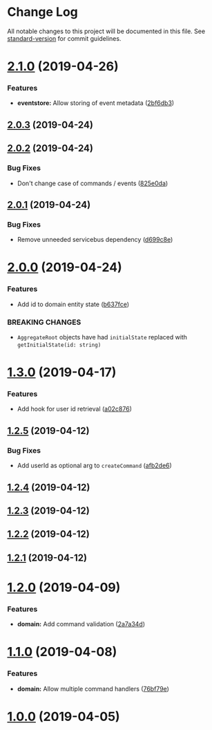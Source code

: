 # Change Log

All notable changes to this project will be documented in this file. See [standard-version](https://github.com/conventional-changelog/standard-version) for commit guidelines.

<a name="2.1.0"></a>
# [2.1.0](https://github.com/authentik8/event-sourcing-kit/compare/v2.0.3...v2.1.0) (2019-04-26)


### Features

* **eventstore:** Allow storing of event metadata ([2bf6db3](https://github.com/authentik8/event-sourcing-kit/commit/2bf6db3))



<a name="2.0.3"></a>
## [2.0.3](https://github.com/authentik8/event-sourcing-kit/compare/v2.0.2...v2.0.3) (2019-04-24)



<a name="2.0.2"></a>
## [2.0.2](https://github.com/authentik8/event-sourcing-kit/compare/v2.0.1...v2.0.2) (2019-04-24)


### Bug Fixes

* Don't change case of commands / events ([825e0da](https://github.com/authentik8/event-sourcing-kit/commit/825e0da))



<a name="2.0.1"></a>
## [2.0.1](https://github.com/authentik8/event-sourcing-kit/compare/v2.0.0...v2.0.1) (2019-04-24)


### Bug Fixes

* Remove unneeded servicebus dependency ([d699c8e](https://github.com/authentik8/event-sourcing-kit/commit/d699c8e))



<a name="2.0.0"></a>
# [2.0.0](https://github.com/authentik8/event-sourcing-kit/compare/v1.3.0...v2.0.0) (2019-04-24)


### Features

* Add id to domain entity state ([b637fce](https://github.com/authentik8/event-sourcing-kit/commit/b637fce))


### BREAKING CHANGES

* `AggregateRoot` objects have had `initialState`
replaced with `getInitialState(id: string)`



<a name="1.3.0"></a>
# [1.3.0](https://github.com/authentik8/event-sourcing-kit/compare/v1.2.5...v1.3.0) (2019-04-17)


### Features

* Add hook for user id retrieval ([a02c876](https://github.com/authentik8/event-sourcing-kit/commit/a02c876))



<a name="1.2.5"></a>
## [1.2.5](https://github.com/authentik8/event-sourcing-kit/compare/v1.2.4...v1.2.5) (2019-04-12)


### Bug Fixes

* Add userId as optional arg to `createCommand` ([afb2de6](https://github.com/authentik8/event-sourcing-kit/commit/afb2de6))



<a name="1.2.4"></a>
## [1.2.4](https://github.com/authentik8/event-sourcing-kit/compare/v1.2.3...v1.2.4) (2019-04-12)



<a name="1.2.3"></a>
## [1.2.3](https://github.com/authentik8/event-sourcing-kit/compare/v1.2.2...v1.2.3) (2019-04-12)



<a name="1.2.2"></a>
## [1.2.2](https://github.com/authentik8/event-sourcing-kit/compare/v1.2.1...v1.2.2) (2019-04-12)



<a name="1.2.1"></a>
## [1.2.1](https://github.com/authentik8/event-sourcing-kit/compare/v1.2.0...v1.2.1) (2019-04-12)



<a name="1.2.0"></a>
# [1.2.0](https://github.com/authentik8/event-sourcing-kit/compare/v1.1.0...v1.2.0) (2019-04-09)


### Features

* **domain:** Add command validation ([2a7a34d](https://github.com/authentik8/event-sourcing-kit/commit/2a7a34d))



<a name="1.1.0"></a>
# [1.1.0](https://github.com/authentik8/event-sourcing-kit/compare/v0.7.2...v1.1.0) (2019-04-08)


### Features

* **domain:** Allow multiple command handlers ([76bf79e](https://github.com/authentik8/event-sourcing-kit/commit/76bf79e))



<a name="1.0.0"></a>

# [1.0.0](https://github.com/authentik8/event-sourcing-kit/compare/v0.7.2...v1.0.0) (2019-04-05)
